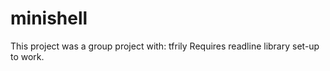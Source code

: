 # minishell
This project was a group project with: tfrily
Requires readline library set-up to work.
